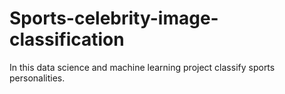 # Sports-celebrity-image-classification
In this data science and machine learning project classify sports personalities. 

